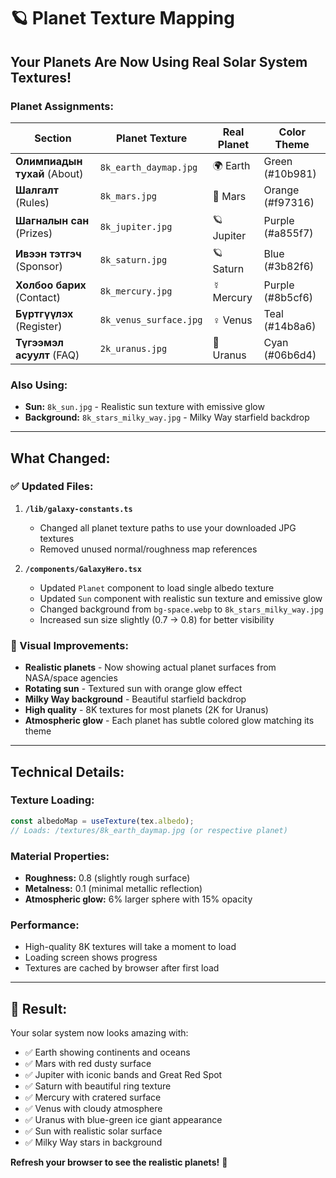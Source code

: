 # 🪐 Planet Texture Mapping

## Your Planets Are Now Using Real Solar System Textures!

### Planet Assignments:

| Section                      | Planet Texture         | Real Planet | Color Theme      |
| ---------------------------- | ---------------------- | ----------- | ---------------- |
| **Олимпиадын тухай** (About) | `8k_earth_daymap.jpg`  | 🌍 Earth    | Green (#10b981)  |
| **Шалгалт** (Rules)          | `8k_mars.jpg`          | 🔴 Mars     | Orange (#f97316) |
| **Шагналын сан** (Prizes)    | `8k_jupiter.jpg`       | 🪐 Jupiter  | Purple (#a855f7) |
| **Ивээн тэтгэч** (Sponsor)   | `8k_saturn.jpg`        | 🪐 Saturn   | Blue (#3b82f6)   |
| **Холбоо барих** (Contact)   | `8k_mercury.jpg`       | ☿️ Mercury  | Purple (#8b5cf6) |
| **Бүртгүүлэх** (Register)    | `8k_venus_surface.jpg` | ♀️ Venus    | Teal (#14b8a6)   |
| **Түгээмэл асуулт** (FAQ)    | `2k_uranus.jpg`        | 🔵 Uranus   | Cyan (#06b6d4)   |

### Also Using:

- **Sun:** `8k_sun.jpg` - Realistic sun texture with emissive glow
- **Background:** `8k_stars_milky_way.jpg` - Milky Way starfield backdrop

---

## What Changed:

### ✅ Updated Files:

1. **`/lib/galaxy-constants.ts`**

   - Changed all planet texture paths to use your downloaded JPG textures
   - Removed unused normal/roughness map references

2. **`/components/GalaxyHero.tsx`**
   - Updated `Planet` component to load single albedo texture
   - Updated `Sun` component with realistic sun texture and emissive glow
   - Changed background from `bg-space.webp` to `8k_stars_milky_way.jpg`
   - Increased sun size slightly (0.7 → 0.8) for better visibility

### 🎨 Visual Improvements:

- **Realistic planets** - Now showing actual planet surfaces from NASA/space agencies
- **Rotating sun** - Textured sun with orange glow effect
- **Milky Way background** - Beautiful starfield backdrop
- **High quality** - 8K textures for most planets (2K for Uranus)
- **Atmospheric glow** - Each planet has subtle colored glow matching its theme

---

## Technical Details:

### Texture Loading:

```typescript
const albedoMap = useTexture(tex.albedo);
// Loads: /textures/8k_earth_daymap.jpg (or respective planet)
```

### Material Properties:

- **Roughness:** 0.8 (slightly rough surface)
- **Metalness:** 0.1 (minimal metallic reflection)
- **Atmospheric glow:** 6% larger sphere with 15% opacity

### Performance:

- High-quality 8K textures will take a moment to load
- Loading screen shows progress
- Textures are cached by browser after first load

---

## 🎉 Result:

Your solar system now looks amazing with:

- ✅ Earth showing continents and oceans
- ✅ Mars with red dusty surface
- ✅ Jupiter with iconic bands and Great Red Spot
- ✅ Saturn with beautiful ring texture
- ✅ Mercury with cratered surface
- ✅ Venus with cloudy atmosphere
- ✅ Uranus with blue-green ice giant appearance
- ✅ Sun with realistic solar surface
- ✅ Milky Way stars in background

**Refresh your browser to see the realistic planets!** 🚀
